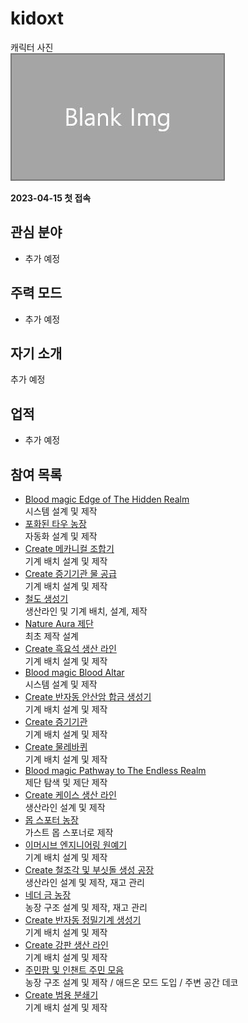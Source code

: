 # kidoxt

캐릭터 사진  
![캐릭터](../../asset/blank_img.jpg)

**2023-04-15 첫 접속**

## 관심 분야

- 추가 예정

## 주력 모드

- 추가 예정

## 자기 소개

추가 예정

## 업적

- 추가 예정

## 참여 목록

<!-- player_desc_dest_open -->
- [Blood magic Edge of The Hidden Realm](../systems/bl_edge_of_the_hidden_realm.md)  
시스템 설계 및 제작
- [포화된 타우 농장](../systems/saturated_tau_farm.md)  
자동화 설계 및 제작
- [Create 메카니컬 조합기](../systems/create_mechanical_crafter.md)  
기계 배치 설계 및 제작
- [Create 증기기관 물 공급](../systems/create_water_supply.md)  
기계 배치 설계 및 제작
- [철도 생성기](../systems/rail_generator.md)  
생산라인 및 기계 배치, 설계, 제작
- [Nature Aura 제단](../systems/na_altar.md)  
최초 제작 설계
- [Create 흑요석 생산 라인](../systems/create_obsidian_line.md)  
기계 배치 설계 및 제작
- [Blood magic Blood Altar](../systems/bl_blood_alter.md)  
시스템 설계 및 제작
- [Create 반자동 안산암 합금 생성기](../systems/create_semiauto_andesite_alloy_maker.md)  
기계 배치 설계 및 제작
- [Create 증기기관](../systems/create_steam_engine.md)  
기계 배치 설계 및 제작
- [Create 물레바퀴](../systems/create_waterwheel.md)  
기계 배치 설계 및 제작
- [Blood magic Pathway to The Endless Realm](../systems/bl_pathway_to_the_endless_realm.md)  
제단 탐색 및 제단 제작
- [Create 케이스 생산 라인](../systems/create_case_line.md)  
생산라인 설계 및 제작
- [몹 스포터 농장](../systems/mobspawner_farm.md)  
가스트 몹 스포너로 제작
- [이머시브 엔지니어링 원예기](../systems/ie_garden_clothe.md)  
기계 배치 설계 및 제작
- [Create 철조각 및 부싯돌 생성 공장](../systems/create_iron_flint_steal_factory.md)  
생산라인 설계 및 제작, 재고 관리
- [네더 금 농장](../systems/nether_gold_farm.md)  
농장 구조 설계 및 제작, 재고 관리
- [Create 반자동 정밀기계 생성기](../systems/create_semiauto_refinedmachine_generator.md)  
기계 배치 설계 및 제작
- [Create 강판 생산 라인](../systems/create_plate_line.md)  
기계 배치 설계 및 제작
- [주민팜 및 인챈트 주민 모음](../systems/viliager_farm.md)  
농장 구조 설계 및 제작 / 애드온 모드 도입 / 주변 공간 데코
- [Create 범용 분쇄기](../systems/create_universial_crusher.md)  
기계 배치 설계 및 제작
<!-- player_desc_dest_close -->